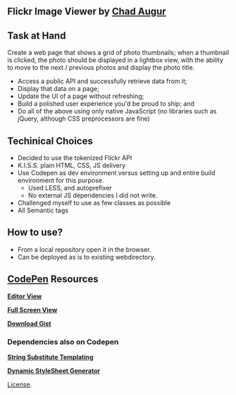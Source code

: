 Flickr Image Viewer by [Chad Augur](http://codepen.io/augur) 
------------------
## Task at Hand
Create a web page that shows a grid of photo thumbnails; when a thumbnail is clicked, the photo should be displayed in a lightbox view, with the ability to move to the next / previous photos and display the photo title.

- Access a public API and successfully retrieve data from it;
- Display that data on a page;
- Update the UI of a page without refreshing;
- Build a polished user experience you'd be proud to ship; and
- Do all of the above using only native JavaScript (no libraries such as jQuery, although CSS preprocessors are fine)

## Techinical Choices

- Decided to use the tokenized Flickr API
- K.I.S.S. plain HTML, CSS, JS delivery
- Use Codepen as dev environment versus setting up and entire build environment for this purpose. 
  - Used LESS, and autoprefixer
  - No external JS dependencies I did not write.
- Challenged myself to use as few classes as possible
- All Semantic tags

## How to use?
- From a local repository open it in the browser. 
- Can be deployed as is to existing webdirectory. 

## [CodePen](http://codepen.io/) Resources
**[Editor View](http://codepen.io/augur/pen/4f8ef43cb704be022875888f5c1e0447)**

**[Full Screen View](http://codepen.io/augur/full/4f8ef43cb704be022875888f5c1e0447)**

**[Download Gist](https://gist.github.com/augurone/363a6e2d2f7a8c3cf98146f1db0073c6/archive/fe3bcbf1dff9857f12bcd14d173125273ebf8ed7.zip)**

### Dependencies also on Codepen
**[String Substitute Templating](http://codepen.io/augur/pen/LZWZpE)**

**[Dynamic StyleSheet Generator](http://codepen.io/augur/pen/wWoYXr)**

[License](http://codepen.io/augur/pen/4f8ef43cb704be022875888f5c1e0447/license).
